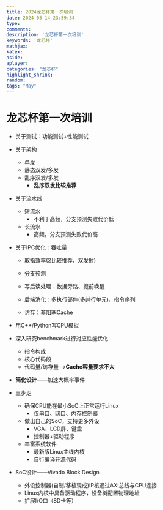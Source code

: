 ```yaml
---
title: 2024龙芯杯第一次培训
date: 2024-05-14 23:59:34
type:
comments: 
description: '龙芯杯第一次培训'
keywords: ‘龙芯杯'
mathjax:
katex:
aside:
aplayer:
categories: "龙芯杯"
highlight_shrink:
random:
tags: "May"
---
```


# 龙芯杯第一次培训

* 关于测试：功能测试+性能测试
* 关于架构
  * 单发
  * 静态双发/多发
  * 乱序双发/多发
    * **乱序双发比较推荐**
* 关于流水线
  * 短流水
    * 不利于高频，分支预测失败代价低
  * 长流水
    * 高频，分支预测失败代价高

* 关于IPC优化：吞吐量

  * 取指效率(2比较推荐、双发射)
  * 分支预测

  * 写后读处理：数据旁路、提前唤醒
  * 后端消化：多执行部件(多并行单元)，指令序列
  * 访存：非阻塞Cache

* 用C++/Python写CPU模拟

* 深入研究benchmark进行对应性能优化

  * 指令构成
  * 核心代码段
  * 代码量/访存量——>**Cache容量要求不大**

* **简化设计**——加速大概率事件

* 三步走
  * 确保CPU能在最小SoC上正常运行Linux
    * 仅串口、网口、内存控制器
  * 做出自己的SoC，支持更多外设
    * VGA、LCD屏、键盘
    * 控制器+驱动程序
  * 丰富系统软件
    * 最新版Linux主线内核
    * 自行编译开源代码
* SoC设计——Vivado Block Design
  * 外设控制器(自制/移植现成)IP核通过AXI总线与CPU连接
  * Linux内核中具备驱动程序，设备树配置物理地址
  * 扩展I/O口（SD卡等）

